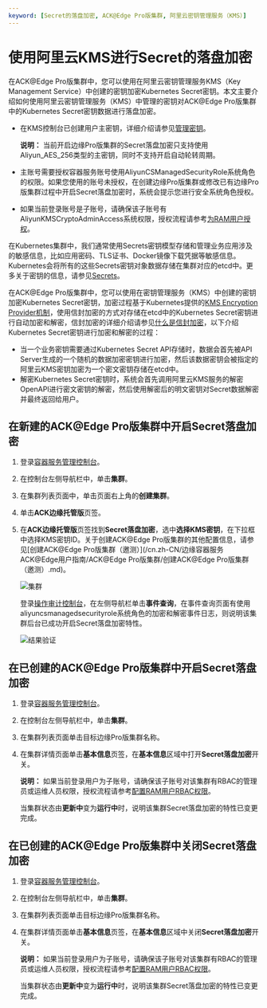```yaml
---
keyword: [Secret的落盘加密, ACK@Edge Pro版集群, 阿里云密钥管理服务（KMS）]
---
```


# 使用阿里云KMS进行Secret的落盘加密

在ACK@Edge Pro版集群中，您可以使用在阿里云密钥管理服务KMS（Key Management Service）中创建的密钥加密Kubernetes Secret密钥。本文主要介绍如何使用阿里云密钥管理服务（KMS）中管理的密钥对ACK@Edge Pro版集群中的Kubernetes Secret密钥数据进行落盘加密。

-   在KMS控制台已创建用户主密钥，详细介绍请参见[管理密钥]()。

    **说明：** 当前开启边缘Pro版集群的Secret落盘加密只支持使用Aliyun\_AES\_256类型的主密钥，同时不支持开启自动轮转周期。

-   主账号需要授权容器服务账号使用AliyunCSManagedSecurityRole系统角色的权限。如果您使用的账号未授权，在创建边缘Pro版集群或修改已有边缘Pro版集群过程中开启Secret落盘加密时，系统会提示您进行安全系统角色授权。
-   如果当前登录账号是子账号，请确保该子账号有AliyunKMSCryptoAdminAccess系统权限，授权流程请参考[为RAM用户授权](/cn.zh-CN/用户管理/为RAM用户授权.md)。

在Kubernetes集群中，我们通常使用Secrets密钥模型存储和管理业务应用涉及的敏感信息，比如应用密码、TLS证书、Docker镜像下载凭据等敏感信息。Kubernetes会将所有的这些Secrets密钥对象数据存储在集群对应的etcd中。更多关于密钥的信息，请参见[Secrets](https://kubernetes.io/docs/concepts/configuration/secret/)。

在ACK@Edge Pro版集群中，您可以使用在密钥管理服务（KMS）中创建的密钥加密Kubernetes Secret密钥，加密过程基于Kubernetes提供的[KMS Encryption Provider机制](https://kubernetes.io/docs/tasks/administer-cluster/kms-provider/)，使用信封加密的方式对存储在etcd中的Kubernetes Secret密钥进行自动加密和解密，信封加密的详细介绍请参见[什么是信封加密](/cn.zh-CN/常见问题/什么是信封加密？.md)，以下介绍Kubernetes Secret密钥进行加密和解密的过程：

-   当一个业务密钥需要通过Kubernetes Secret API存储时，数据会首先被API Server生成的一个随机的数据加密密钥进行加密，然后该数据密钥会被指定的阿里云KMS密钥加密为一个密文密钥存储在etcd中。
-   解密Kubernetes Secret密钥时，系统会首先调用阿里云KMS服务的解密OpenAPI进行密文密钥的解密，然后使用解密后的明文密钥对Secret数据解密并最终返回给用户。

## 在新建的ACK@Edge Pro版集群中开启Secret落盘加密

1.  登录[容器服务管理控制台](https://cs.console.aliyun.com)。

2.  在控制台左侧导航栏中，单击**集群**。

3.  在集群列表页面中，单击页面右上角的**创建集群**。

4.  单击**ACK边缘托管版**页签。

5.  在**ACK边缘托管版**页签找到**Secret落盘加密**，选中**选择KMS密钥**，在下拉框中选择KMS密钥ID。关于创建ACK@Edge Pro版集群的其他配置信息，请参见[创建ACK@Edge Pro版集群（邀测）](/cn.zh-CN/边缘容器服务ACK@Edge用户指南/ACK@Edge Pro版集群/创建ACK@Edge Pro版集群（邀测）.md)。

    ![集群](https://static-aliyun-doc.oss-accelerate.aliyuncs.com/assets/img/zh-CN/5295659951/p133261.png)

    登录[操作审计控制台](https://actiontrail.console.aliyun.com)，在左侧导航栏单击**事件查询**，在事件查询页面有使用aliyuncsmanagedsecurityrole系统角色的加密和解密事件日志，则说明该集群后台已成功开启Secret落盘加密特性。

    ![结果验证](https://static-aliyun-doc.oss-accelerate.aliyuncs.com/assets/img/zh-CN/5295659951/p133314.png)


## 在已创建的ACK@Edge Pro版集群中开启Secret落盘加密

1.  登录[容器服务管理控制台](https://cs.console.aliyun.com)。

2.  在控制台左侧导航栏中，单击**集群**。

3.  在集群列表页面单击目标边缘Pro版集群名称。

4.  在集群详情页面单击**基本信息**页签，在**基本信息**区域中打开**Secret落盘加密**开关。

    **说明：** 如果当前登录用户为子账号，请确保该子账号对该集群有RBAC的管理员或运维人员权限，授权流程请参考[配置RAM用户RBAC权限](/cn.zh-CN/Kubernetes集群用户指南/授权/配置RAM用户RBAC权限.md)。

    当集群状态由**更新中**变为**运行中**时，说明该集群Secret落盘加密的特性已变更完成。


## 在已创建的ACK@Edge Pro版集群中关闭Secret落盘加密

1.  登录[容器服务管理控制台](https://cs.console.aliyun.com)。

2.  在控制台左侧导航栏中，单击**集群**。

3.  在集群列表页面单击目标边缘Pro版集群名称。

4.  在集群详情页面单击**基本信息**页签，在**基本信息**区域中关闭**Secret落盘加密**开关。

    **说明：** 如果当前登录用户为子账号，请确保该子账号对该集群有RBAC的管理员或运维人员权限，授权流程请参考[配置RAM用户RBAC权限](/cn.zh-CN/Kubernetes集群用户指南/授权/配置RAM用户RBAC权限.md)。

    当集群状态由**更新中**变为**运行中**时，说明该集群Secret落盘加密的特性已变更完成。


